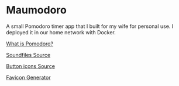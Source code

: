 # Maumodoro

A small Pomodoro timer app that I built for my wife for personal use. I deployed it in our home network with Docker.

[What is Pomodoro?](https://en.wikipedia.org/wiki/Pomodoro_Technique)

[Soundfiles Source](https://mixkit.co/free-sound-effects/alarm/)

[Button icons Source](https://www.svgrepo.com/)

[Favicon Generator](https://favicon.io/)
